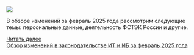 <!--2025-03-11 12:08:33-->
<div class="yb">
  <div class="rss smaller1 habr"><img src="https://habrastorage.org/getpro/habr/upload_files/6bd/f75/b57/6bdf75b57be645cae08b6914b13c4de6.jpg" /><p>В обзоре изменений за февраль 2025 года рассмотрим следующие темы: персональные данные, деятельность ФСТЭК России и другие.&nbsp;&nbsp;  </p><p></p> <a href="https://habr.com/ru/articles/889950/#habracut">Читать далее</a> <br><a class="light" href="https://habr.com/ru/companies/ussc/news/889950/?utm_source=habrahabr&utm_medium=rss&utm_campaign=889950">Обзор изменений в законодательстве ИТ и ИБ за февраль 2025 года</a></div>
</div>
